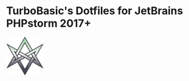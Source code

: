 # TurboBasic's Dotfiles for JetBrains PHPstorm 2017+

<img src="https://raw.githubusercontent.com/TurboBasic/dotfiles.phpstorm/master/hexagram.png" alt="PHPstorm Dotfiles" style="width: 100px; height: auto;" />
